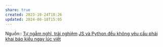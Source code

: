 ```yaml
---
share: true
created: 2023-10-24T18:26
updated: 2024-08-18T15:05
---
```

Nguồn:: [Tự ngẫm nghĩ, trải nghiệm](../../%E2%9C%8D%EF%B8%8FL%E1%BA%ADp%20tr%C3%ACnh/%CE%9E%20Ngu%E1%BB%93n%20v%C3%A0%20t%C3%A0i%20nguy%C3%AAn%20h%E1%BB%97%20tr%E1%BB%A3/%CE%9E%20Ngu%E1%BB%93n/T%E1%BB%B1%20ng%E1%BA%ABm%20ngh%C4%A9,%20tr%E1%BA%A3i%20nghi%E1%BB%87m.md)
[JS và Python đều không yêu cầu phải khai báo kiểu ngay lúc viết](../../%E2%9C%8D%EF%B8%8FL%E1%BA%ADp%20tr%C3%ACnh/Ng%C3%B4n%20ng%E1%BB%AF/Ng%C3%B4n%20ng%E1%BB%AF%20l%E1%BA%ADp%20tr%C3%ACnh/JavaScript%20v%C3%A0%20Python/Kh%C3%A1c%20bi%E1%BB%87t%20gi%E1%BB%AFa%20JS%20v%C3%A0%20Python/V%E1%BB%81%20m%E1%BA%B7t%20tri%E1%BA%BFt%20l%C3%BD/JS%20v%C3%A0%20Python%20%C4%91%E1%BB%81u%20kh%C3%B4ng%20y%C3%AAu%20c%E1%BA%A7u%20ph%E1%BA%A3i%20khai%20b%C3%A1o%20ki%E1%BB%83u%20ngay%20l%C3%BAc%20vi%E1%BA%BFt.md)
